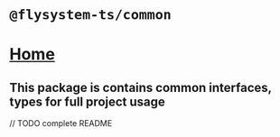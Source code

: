 # `@flysystem-ts/common`
# [Home](../../README.md)

## This package is contains common interfaces, types for full project usage 

// TODO complete README
